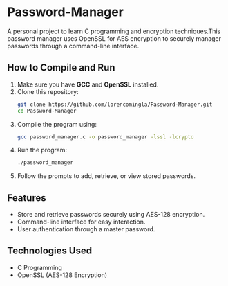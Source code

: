 # Password-Manager
A personal project to learn C programming and encryption techniques.This password manager uses OpenSSL for AES encryption to securely manager  passwords through a command-line interface.
## How to Compile and Run
1. Make sure you have **GCC** and **OpenSSL** installed.
2. Clone this repository:
   ```bash
   git clone https://github.com/lorencomingla/Password-Manager.git
   cd Password-Manager
   ```
3. Compile the program using:
   ```bash
   gcc password_manager.c -o password_manager -lssl -lcrypto
   ```
4. Run the program:
   ```bash
   ./password_manager
   ```
5. Follow the prompts to add, retrieve, or view stored passwords.

## Features
- Store and retrieve passwords securely using AES-128 encryption.
- Command-line interface for easy interaction.
- User authentication through a master password.

## Technologies Used
- C Programming
- OpenSSL (AES-128 Encryption)
